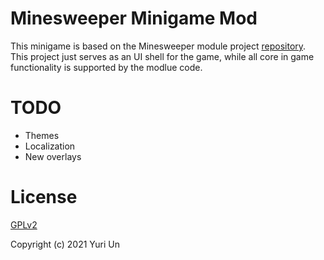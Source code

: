 # Minesweeper Minigame Mod

This minigame is based on the Minesweeper module project [repository](https://github.com/Yuri-Un/minesweeper). This project just serves as an UI shell for the game, while all core in game functionality is supported by the modlue code.

# TODO

* Themes
* Localization
* New overlays

# License

[GPLv2](LICENSE)

Copyright (c) 2021 Yuri Un